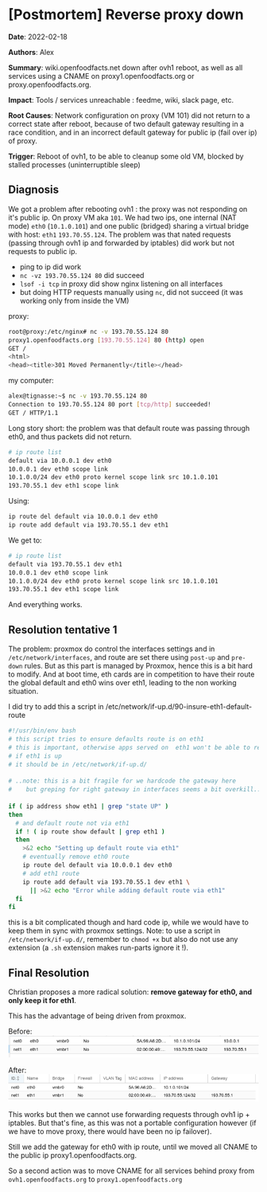 # [Postmortem] Reverse proxy down

**Date**: 2022-02-18

**Authors**: Alex

**Summary**: wiki.openfoodfacts.net down after ovh1 reboot, as well as all services using a CNAME on proxy1.openfoodfacts.org or proxy.openfoodfacts.org.

**Impact**: Tools / services unreachable : feedme, wiki, slack page, etc.

**Root Causes**: Network configuration on proxy (VM 101) did not return to a correct state after reboot, because of two default gateway resulting in a race condition, and in an incorrect default gateway for public ip (fail over ip) of proxy.

**Trigger**: Reboot of ovh1, to be able to cleanup some old VM, blocked by stalled processes (uninterruptible sleep)

## Diagnosis

We got a problem after rebooting ovh1 : the proxy was not responding on it's public ip.
On proxy VM aka `101`. We had two ips, one internal (NAT mode) `eth0` (`10.1.0.101`) and one public (bridged) sharing a virtual bridge with host: `eth1` `193.70.55.124`.
The problem was that nated requests (passing through ovh1 ip and forwarded by iptables) did work but not requests to public ip.
* ping to ip did work
* `nc -vz 193.70.55.124 80`  did succeed
* `lsof -i tcp` in proxy did show nginx listening on all interfaces
* but doing HTTP requests manually  using `nc`, did not succeed (it was working only from inside the VM)

proxy:
```bash
root@proxy:/etc/nginx# nc -v 193.70.55.124 80
proxy1.openfoodfacts.org [193.70.55.124] 80 (http) open
GET /
<html>
<head><title>301 Moved Permanently</title></head>
```
my computer:
```bash
alex@tignasse:~$ nc -v 193.70.55.124 80
Connection to 193.70.55.124 80 port [tcp/http] succeeded!
GET / HTTP/1.1
```

Long story short: the problem was that default route was passing through eth0, and thus packets did not return.
```bash
# ip route list
default via 10.0.0.1 dev eth0
10.0.0.1 dev eth0 scope link
10.1.0.0/24 dev eth0 proto kernel scope link src 10.1.0.101
193.70.55.1 dev eth1 scope link
```
Using:
```bash
ip route del default via 10.0.0.1 dev eth0
ip route add default via 193.70.55.1 dev eth1
```
We get to:
```bash
# ip route list
default via 193.70.55.1 dev eth1
10.0.0.1 dev eth0 scope link
10.1.0.0/24 dev eth0 proto kernel scope link src 10.1.0.101
193.70.55.1 dev eth1 scope link
```

And everything works.

## Resolution tentative 1

The problem: proxmox do control the interfaces settings and in `/etc/network/interfaces`, and route are set there using `post-up` and `pre-down` rules.
But as this part is managed by Proxmox, hence this is a bit hard to modify. And at boot time, eth cards are in competition to have their route the global default and eth0 wins over eth1, leading to the non working situation.


I did try to add this a script in /etc/network/if-up.d/90-insure-eth1-default-route
```bash
#!/usr/bin/env bash
# this script tries to ensure defaults route is on eth1
# this is important, otherwise apps served on  eth1 won't be able to respond to incoming packets
# if eth1 is up
# it should be in /etc/network/if-up.d/

# ..note: this is a bit fragile for we hardcode the gateway here
#    but greping for right gateway in interfaces seems a bit overkill..

if ( ip address show eth1 | grep "state UP" )
then
  # and default route not via eth1
  if ! ( ip route show default | grep eth1 )
  then
    >&2 echo "Setting up default route via eth1"
    # eventually remove eth0 route
    ip route del default via 10.0.0.1 dev eth0
    # add eth1 route
    ip route add default via 193.70.55.1 dev eth1 \
      || >&2 echo "Error while adding default route via eth1"
  fi
fi
```

this is a bit complicated though and hard code ip, while we would have to keep them in sync with proxmox settings.
Note: to use a script in `/etc/network/if-up.d/`, remember to `chmod +x` but also do not use any extension (a `.sh` extension makes run-parts ignore it !).


## Final Resolution

Christian proposes a more radical solution: **remove gateway for eth0, and only keep it for eth1**.

This has the advantage of being driven from proxmox.

Before:
![two gateway config in proxmox](./media/2022-02-18-two-gateway.png)

After:
![One gateway config in proxmox](./media/2022-02-18-one-gateway.png)

This works but then we cannot use forwarding requests through ovh1 ip + iptables. But that's fine, as this was not a portable configuration however (if we have to move proxy, there would have been no ip failover).

Still we add the gateway for eth0 with ip route, until we moved all CNAME to the public ip proxy1.openfoodfacts.org.

So a second action was to move CNAME for all services behind proxy from `ovh1.openfoodfacts.org` to `proxy1.openfoodfacts.org`